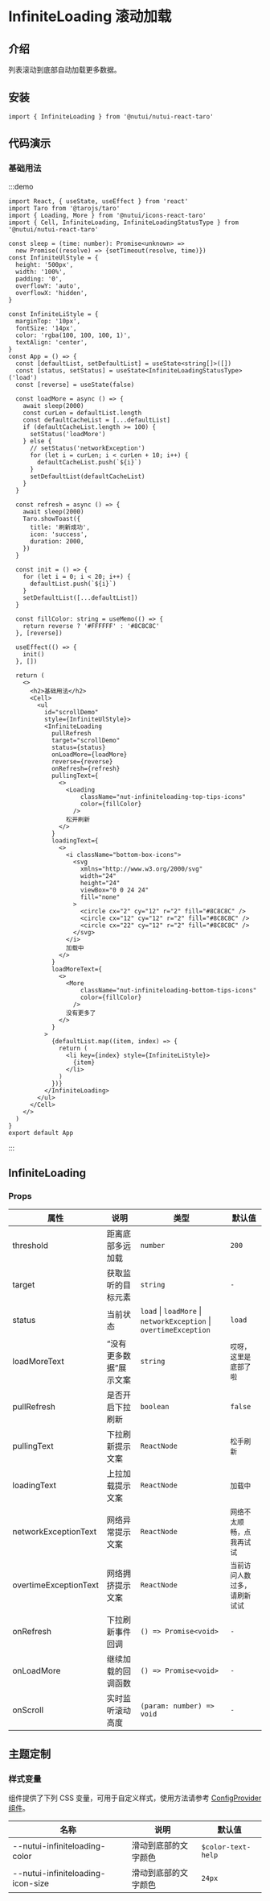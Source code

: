 # InfiniteLoading 滚动加载

## 介绍

列表滚动到底部自动加载更多数据。

## 安装

```tsx
import { InfiniteLoading } from '@nutui/nutui-react-taro'
```

## 代码演示

### 基础用法

:::demo

```tsx
import React, { useState, useEffect } from 'react'
import Taro from '@tarojs/taro'
import { Loading, More } from '@nutui/icons-react-taro'
import { Cell, InfiniteLoading, InfiniteLoadingStatusType } from '@nutui/nutui-react-taro'

const sleep = (time: number): Promise<unknown> =>
  new Promise((resolve) => {setTimeout(resolve, time)})
const InfiniteUlStyle = {
  height: '500px',
  width: '100%',
  padding: '0',
  overflowY: 'auto',
  overflowX: 'hidden',
}

const InfiniteLiStyle = {
  marginTop: '10px',
  fontSize: '14px',
  color: 'rgba(100, 100, 100, 1)',
  textAlign: 'center',
}
const App = () => {
  const [defaultList, setDefaultList] = useState<string[]>([])
  const [status, setStatus] = useState<InfiniteLoadingStatusType>('load')
  const [reverse] = useState(false)

  const loadMore = async () => {
    await sleep(2000)
    const curLen = defaultList.length
    const defaultCacheList = [...defaultList]
    if (defaultCacheList.length >= 100) {
      setStatus('loadMore')
    } else {
      // setStatus('networkException')
      for (let i = curLen; i < curLen + 10; i++) {
        defaultCacheList.push(`${i}`)
      }
      setDefaultList(defaultCacheList)
    }
  }

  const refresh = async () => {
    await sleep(2000)
    Taro.showToast({
      title: '刷新成功',
      icon: 'success',
      duration: 2000,
    })
  }

  const init = () => {
    for (let i = 0; i < 20; i++) {
      defaultList.push(`${i}`)
    }
    setDefaultList([...defaultList])
  }

  const fillColor: string = useMemo(() => {
    return reverse ? '#FFFFFF' : '#8C8C8C'
  }, [reverse])

  useEffect(() => {
    init()
  }, [])

  return (
    <>
      <h2>基础用法</h2>
      <Cell>
        <ul 
          id="scrollDemo" 
          style={InfiniteUlStyle}>
          <InfiniteLoading
            pullRefresh
            target="scrollDemo"
            status={status}
            onLoadMore={loadMore}
            reverse={reverse}
            onRefresh={refresh}
            pullingText={
              <>
                <Loading
                    className="nut-infiniteloading-top-tips-icons"
                    color={fillColor}
                  />
                松开刷新
              </>
            }
            loadingText={
              <>
                <i className="bottom-box-icons">
                  <svg
                    xmlns="http://www.w3.org/2000/svg"
                    width="24"
                    height="24"
                    viewBox="0 0 24 24"
                    fill="none"
                  >
                    <circle cx="2" cy="12" r="2" fill="#8C8C8C" />
                    <circle cx="12" cy="12" r="2" fill="#8C8C8C" />
                    <circle cx="22" cy="12" r="2" fill="#8C8C8C" />
                  </svg>
                </i>
                加载中
              </>
            }
            loadMoreText={
              <>
                <More
                    className="nut-infiniteloading-bottom-tips-icons"
                    color={fillColor}
                  />
                没有更多了
              </>
            }
          >
            {defaultList.map((item, index) => {
              return (
                <li key={index} style={InfiniteLiStyle}>
                  {item}
                </li>
              )
            })}
          </InfiniteLoading>
        </ul>
      </Cell>
    </>
  )
}
export default App
```

:::

## InfiniteLoading

### Props

| 属性 | 说明 | 类型 | 默认值 |
| --- | --- | --- | --- |
| threshold | 距离底部多远加载 | `number` | `200` |
| target | 获取监听的目标元素 | `string` | `-` |
| status | 当前状态 | `load` \| `loadMore` \| `networkException` \|  `overtimeException` | `load` |
| loadMoreText | “没有更多数据”展示文案 | `string` | `哎呀，这里是底部了啦` |
| pullRefresh | 是否开启下拉刷新 | `boolean` | `false` |
| pullingText | 下拉刷新提示文案 | `ReactNode` | `松手刷新` |
| loadingText | 上拉加载提示文案 | `ReactNode` | `加载中` |
| networkExceptionText | 网络异常提示文案 | `ReactNode` | `网络不太顺畅，点我再试试` |
| overtimeExceptionText | 网络拥挤提示文案 | `ReactNode` | `当前访问人数过多，请刷新试试` |
| onRefresh | 下拉刷新事件回调 | `() => Promise<void>` | `-` |
| onLoadMore | 继续加载的回调函数 | `() => Promise<void>` | `-` |
| onScroll | 实时监听滚动高度 | `(param: number) => void` | `-` |

## 主题定制

### 样式变量

组件提供了下列 CSS 变量，可用于自定义样式，使用方法请参考 [ConfigProvider 组件](#/zh-CN/component/configprovider)。

| 名称 | 说明 | 默认值 |
| --- | --- | --- |
| \--nutui-infiniteloading-color | 滑动到底部的文字颜色 | `$color-text-help` |
| \--nutui-infiniteloading-icon-size | 滑动到底部的文字颜色 | `24px` |